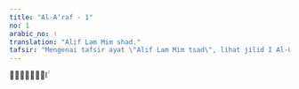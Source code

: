 ```yaml
---
title: "Al-A'raf - 1"
no: 1
arabic_no: ١
translation: "Alif Lam Mim shad."
tafsir: "Mengenai tafsir ayat \"Alif Lam Mim tsad\", lihat jilid I Al-Qur'an dan Tafsirnya tentang tafsir permulaan surah dengan huruf-huruf hijaiyah."
---
```

الۤمّۤصۤ ۚ 